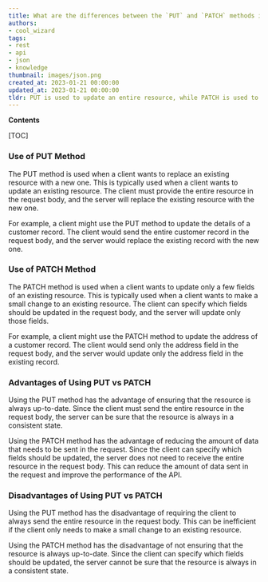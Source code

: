 ```yaml
---
title: What are the differences between the `PUT` and `PATCH` methods in REST API applications?
authors:
- cool_wizard
tags:
- rest
- api
- json
- knowledge
thumbnail: images/json.png
created_at: 2023-01-21 00:00:00
updated_at: 2023-01-21 00:00:00
tldr: PUT is used to update an entire resource, while PATCH is used to update only certain parts of a resource.
---
```


**Contents**

[TOC]

### Use of PUT Method
The PUT method is used when a client wants to replace an existing resource with a new one. This is typically used when a client wants to update an existing resource. The client must provide the entire resource in the request body, and the server will replace the existing resource with the new one.

For example, a client might use the PUT method to update the details of a customer record. The client would send the entire customer record in the request body, and the server would replace the existing record with the new one.

### Use of PATCH Method
The PATCH method is used when a client wants to update only a few fields of an existing resource. This is typically used when a client wants to make a small change to an existing resource. The client can specify which fields should be updated in the request body, and the server will update only those fields.

For example, a client might use the PATCH method to update the address of a customer record. The client would send only the address field in the request body, and the server would update only the address field in the existing record.

### Advantages of Using PUT vs PATCH
Using the PUT method has the advantage of ensuring that the resource is always up-to-date. Since the client must send the entire resource in the request body, the server can be sure that the resource is always in a consistent state.

Using the PATCH method has the advantage of reducing the amount of data that needs to be sent in the request. Since the client can specify which fields should be updated, the server does not need to receive the entire resource in the request body. This can reduce the amount of data sent in the request and improve the performance of the API.

### Disadvantages of Using PUT vs PATCH
Using the PUT method has the disadvantage of requiring the client to always send the entire resource in the request body. This can be inefficient if the client only needs to make a small change to an existing resource.

Using the PATCH method has the disadvantage of not ensuring that the resource is always up-to-date. Since the client can specify which fields should be updated, the server cannot be sure that the resource is always in a consistent state.
